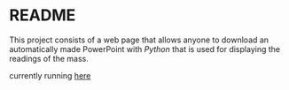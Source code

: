 # README

This project consists of a web page that allows anyone to download an automatically made PowerPoint with *Python* that is used for displaying the readings of the mass.

currently running [here](https://pptmisa.herokuapp.com/)
